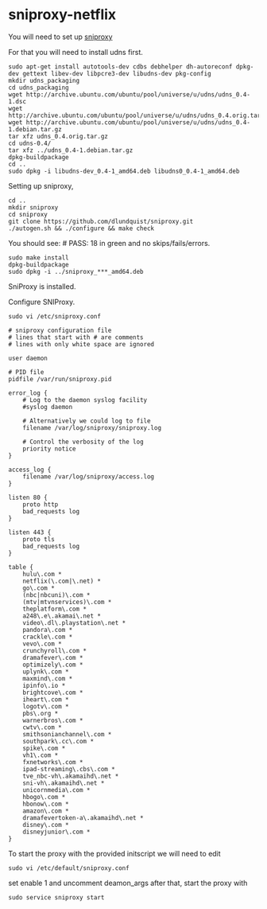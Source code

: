 # sniproxy-netflix

You will need to set up [sniproxy](https://github.com/dlundquist/sniproxy)

For that you will need to install udns first. 

```
sudo apt-get install autotools-dev cdbs debhelper dh-autoreconf dpkg-dev gettext libev-dev libpcre3-dev libudns-dev pkg-config
mkdir udns_packaging
cd udns_packaging
wget http://archive.ubuntu.com/ubuntu/pool/universe/u/udns/udns_0.4-1.dsc
wget http://archive.ubuntu.com/ubuntu/pool/universe/u/udns/udns_0.4.orig.tar.gz
wget http://archive.ubuntu.com/ubuntu/pool/universe/u/udns/udns_0.4-1.debian.tar.gz
tar xfz udns_0.4.orig.tar.gz
cd udns-0.4/
tar xfz ../udns_0.4-1.debian.tar.gz
dpkg-buildpackage
cd ..
sudo dpkg -i libudns-dev_0.4-1_amd64.deb libudns0_0.4-1_amd64.deb
```

Setting up sniproxy,

```
cd ..
mkdir sniproxy
cd sniproxy
git clone https://github.com/dlundquist/sniproxy.git
./autogen.sh && ./configure && make check
```

You should see: # PASS: 18 in green and no skips/fails/errors.

```
sudo make install
dpkg-buildpackage
sudo dpkg -i ../sniproxy_***_amd64.deb
```

SniProxy is installed.

Configure SNIProxy.

```
sudo vi /etc/sniproxy.conf

# sniproxy configuration file
# lines that start with # are comments
# lines with only white space are ignored

user daemon

# PID file
pidfile /var/run/sniproxy.pid

error_log {
    # Log to the daemon syslog facility
    #syslog daemon

    # Alternatively we could log to file
    filename /var/log/sniproxy/sniproxy.log

    # Control the verbosity of the log
    priority notice
}

access_log {
    filename /var/log/sniproxy/access.log
}

listen 80 {
    proto http
    bad_requests log
}

listen 443 {
    proto tls
    bad_requests log
}

table {
    hulu\.com *
    netflix(\.com|\.net) *
    go\.com *
    (nbc|nbcuni)\.com *
    (mtv|mtvnservices)\.com *
    theplatform\.com *
    a248\.e\.akamai\.net *
    video\.dl\.playstation\.net *
    pandora\.com *
    crackle\.com *
    vevo\.com *
    crunchyroll\.com *
    dramafever\.com *
    optimizely\.com *
    uplynk\.com *
    maxmind\.com *
    ipinfo\.io *
    brightcove\.com *
    iheart\.com *
    logotv\.com *
    pbs\.org *
    warnerbros\.com *
    cwtv\.com *
    smithsonianchannel\.com *
    southpark\.cc\.com *
    spike\.com *
    vh1\.com *
    fxnetworks\.com *
    ipad-streaming\.cbs\.com *
    tve_nbc-vh\.akamaihd\.net *
    sni-vh\.akamaihd\.net *
    unicornmedia\.com *
    hbogo\.com *
    hbonow\.com *
    amazon\.com *
    dramafevertoken-a\.akamaihd\.net *
    disney\.com *
    disneyjunior\.com *
}
```

To start the proxy with the provided initscript we will need to edit
```
sudo vi /etc/default/sniproxy.conf  
```
set enable 1 and uncomment deamon_args 
after that, start the proxy with

```
sudo service sniproxy start
```
